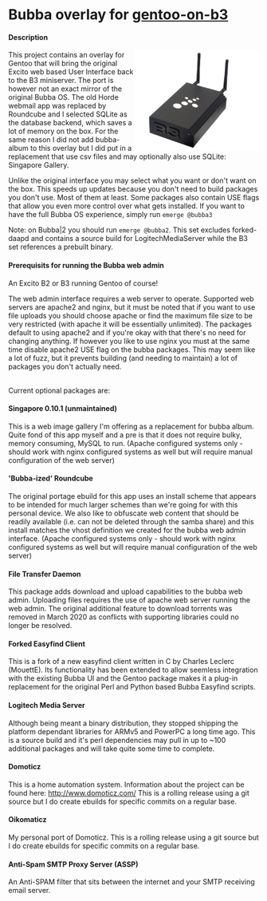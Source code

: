
# Bubba overlay for [gentoo-on-b3](https://github.com/sakaki-/gentoo-on-b3/)

#### Description

<img src="https://raw.githubusercontent.com/gordonb3/cache/master/Bubba/Excito-B3.jpg" alt="Excito B3" width="250px" align="right"/>
This project contains an overlay for Gentoo that will bring the original Excito web based User Interface back to the B3 miniserver. The port is however not an exact mirror of the original Bubba OS. The old Horde webmail app was replaced by Roundcube and I selected SQLite as the database backend, which saves a lot of memory on the box. For the same reason I did not add bubba-album to this overlay but I did put in a replacement that use csv files and may optionally also use SQLite: Singapore Gallery.

Unlike the original interface you may select what you want or don't want on the box. This speeds up updates because you don't need to build packages you don't use. Most of them at least. Some packages also contain USE flags that allow you even more control over what gets installed. If you want to have the full Bubba OS experience, simply run `emerge @bubba3`

Note: on Bubba|2 you should run `emerge @bubba2`. This set excludes forked-daapd and contains a source build for LogitechMediaServer while the B3 set references a prebuilt binary.

#### Prerequisits for running the Bubba web admin
An Excito B2 or B3 running Gentoo of course!

The web admin interface requires a web server to operate. Supported web servers are apache2 and nginx, but it must be noted that if you want to use file uploads you should choose apache or find the maximum file size to be very restricted (with apache it will be essentially unlimited). The packages default to using apache2 and if you're okay with that there's no need for changing anything. If however you like to use nginx you must at the same time disable apache2 USE flag on the bubba packages. This may seem like a lot of fuzz, but it prevents building (and needing to maintain) a lot of packages you don't actually need.

<p><br>Current optional packages are:</p>

#### Singapore 0.10.1 (unmaintained)
This is a web image gallery I'm offering as a replacement for bubba album. Quite fond of this app myself and a pre is that it does not require bulky, memory consuming, MySQL to run.
(Apache configured systems only - should work with nginx configured systems as well but will require manual configuration of the web server)

#### 'Bubba-ized' Roundcube
The original portage ebuild for this app uses an install scheme that appears to be intended for much larger schemes than we're going for with this personal device. We also like to obfuscate web content that should be readily available (i.e. can not be deleted through the samba share) and this install matches the vhost definition we created for the bubba web admin interface.
(Apache configured systems only - should work with nginx configured systems as well but will require manual configuration of the web server)

#### File Transfer Daemon
This package adds download and upload capabilities to the bubba web admin. Uploading files requires the use of apache web server running the web admin. The original additional feature to download torrents was removed in March 2020 as conflicts with supporting libraries could no longer be resolved.

#### Forked Easyfind Client
This is a fork of a new easyfind client written in C by Charles Leclerc (MouettE). Its functionality has been extended to allow seemless integration with the existing Bubba UI and the Gentoo package makes it a plug-in replacement for the original Perl and Python based Bubba Easyfind scripts.

#### Logitech Media Server
Although being meant a binary distribution, they stopped shipping the platform dependant libraries for ARMv5 and PowerPC a long time ago. This is a source build and it's perl dependencies may pull in up to ~100 additional packages and will take quite some time to complete.

#### Domoticz
This is a home automation system. Information about the project can be found here: http://www.domoticz.com/ This is a rolling release using a git source but I do create ebuilds for specific commits on a regular base.

#### Oikomaticz
My personal port of Domoticz. This is a rolling release using a git source but I do create ebuilds for specific commits on a regular base.

#### Anti-Spam SMTP Proxy Server (ASSP)
An Anti-SPAM filter that sits between the internet and your SMTP receiving email server.

